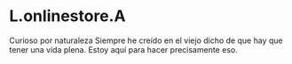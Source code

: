 # L.onlinestore.A
 Curioso por naturaleza  Siempre he creído en el viejo dicho de que hay que tener una vida plena. Estoy aquí para hacer precisamente eso.
